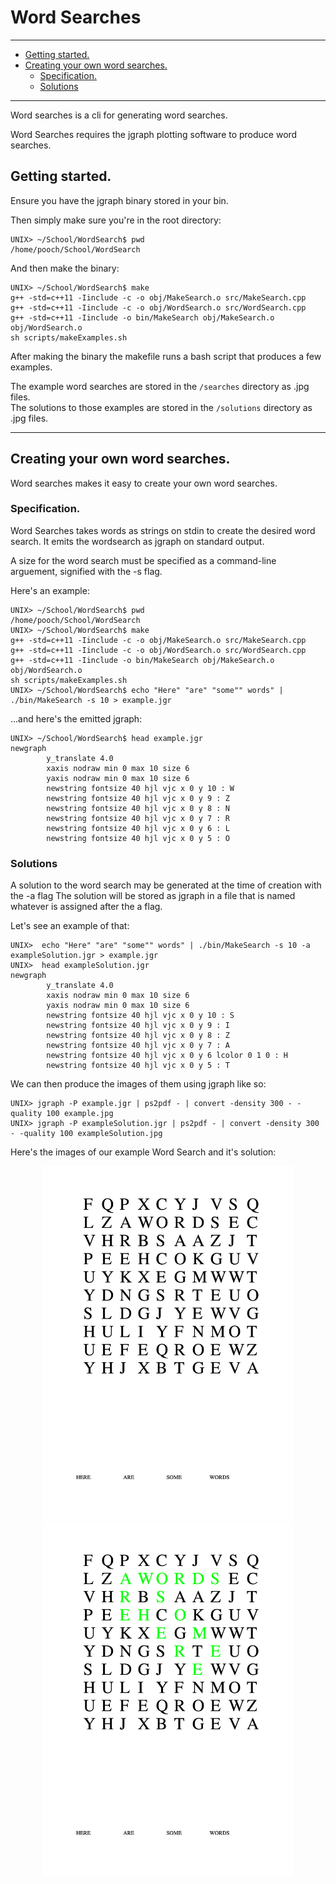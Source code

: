 # Word Searches

---

- [Getting started.](#getting-started)
- [Creating your own word searches.](#creating-your-own-word-searches)
  - [Specification.](#specification)
  - [Solutions](#solutions)

---

Word searches is a cli for generating word searches.

Word Searches requires the jgraph plotting software to produce
word searches.

## Getting started.

Ensure you have the jgraph binary stored in your bin.

Then simply make sure you're in the root directory:

```
UNIX> ~/School/WordSearch$ pwd
/home/pooch/School/WordSearch
```

And then make the binary:

```
UNIX> ~/School/WordSearch$ make
g++ -std=c++11 -Iinclude -c -o obj/MakeSearch.o src/MakeSearch.cpp
g++ -std=c++11 -Iinclude -c -o obj/WordSearch.o src/WordSearch.cpp
g++ -std=c++11 -Iinclude -o bin/MakeSearch obj/MakeSearch.o obj/WordSearch.o
sh scripts/makeExamples.sh
```

After making the binary the makefile runs a bash script that produces a few
examples.

The example word searches are stored in the `/searches` directory as .jpg files.  
The solutions to those examples are stored in the `/solutions` directory as .jpg files.

---

## Creating your own word searches.

Word searches makes it easy to create your own word searches.

### Specification.

Word Searches takes words as strings on stdin to create the desired word search.
It emits the wordsearch as jgraph on standard output.

A size for the word search must be specified as a command-line arguement, signified with the -s flag.

Here's an example:

```
UNIX> ~/School/WordSearch$ pwd
/home/pooch/School/WordSearch
UNIX> ~/School/WordSearch$ make
g++ -std=c++11 -Iinclude -c -o obj/MakeSearch.o src/MakeSearch.cpp
g++ -std=c++11 -Iinclude -c -o obj/WordSearch.o src/WordSearch.cpp
g++ -std=c++11 -Iinclude -o bin/MakeSearch obj/MakeSearch.o obj/WordSearch.o
sh scripts/makeExamples.sh
UNIX> ~/School/WordSearch$ echo "Here" "are" "some"" words" | ./bin/MakeSearch -s 10 > example.jgr
```

...and here's the emitted jgraph:

```
UNIX> ~/School/WordSearch$ head example.jgr
newgraph
        y_translate 4.0
        xaxis nodraw min 0 max 10 size 6
        yaxis nodraw min 0 max 10 size 6
        newstring fontsize 40 hjl vjc x 0 y 10 : W
        newstring fontsize 40 hjl vjc x 0 y 9 : Z
        newstring fontsize 40 hjl vjc x 0 y 8 : N
        newstring fontsize 40 hjl vjc x 0 y 7 : R
        newstring fontsize 40 hjl vjc x 0 y 6 : L
        newstring fontsize 40 hjl vjc x 0 y 5 : O

```

### Solutions

A solution to the word search may be generated at the time of creation with the -a flag
The solution will be stored as jgraph in a file that is named whatever is assigned after the a flag.

Let's see an example of that:

```
UNIX>  echo "Here" "are" "some"" words" | ./bin/MakeSearch -s 10 -a exampleSolution.jgr > example.jgr
UNIX>  head exampleSolution.jgr
newgraph
        y_translate 4.0
        xaxis nodraw min 0 max 10 size 6
        yaxis nodraw min 0 max 10 size 6
        newstring fontsize 40 hjl vjc x 0 y 10 : S
        newstring fontsize 40 hjl vjc x 0 y 9 : I
        newstring fontsize 40 hjl vjc x 0 y 8 : Z
        newstring fontsize 40 hjl vjc x 0 y 7 : A
        newstring fontsize 40 hjl vjc x 0 y 6 lcolor 0 1 0 : H
        newstring fontsize 40 hjl vjc x 0 y 5 : T
```

We can then produce the images of them using jgraph like so:

```
UNIX> jgraph -P example.jgr | ps2pdf - | convert -density 300 - -quality 100 example.jpg
UNIX> jgraph -P exampleSolution.jgr | ps2pdf - | convert -density 300 - -quality 100 exampleSolution.jpg
```

Here's the images of our example Word Search and it's solution:

<p align="center">
<img src="example.jpg" alt="drawing" width="400" />
<img src="exampleSolution.jpg" alt="drawing" width="400"/>
</p>
